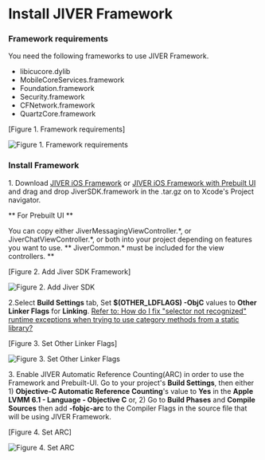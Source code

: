 Install JIVER Framework 
=======================
### Framework requirements
You need the following frameworks to use JIVER Framework.

* libicucore.dylib
* MobileCoreServices.framework
* Foundation.framework
* Security.framework
* CFNetwork.framework
* QuartzCore.framework

[Figure 1. Framework requirements]

![Figure 1. Framework requirements](https://raw.githubusercontent.com/smilefam/jiver-ios-doc/master/file/jiver-sdk-001.png)

### Install Framework
1\. Download [JIVER iOS Framework](download_sdk.html) or [JIVER iOS Framework with Prebuilt UI](download_sdk.html) and drag and drop JiverSDK.framework in the .tar.gz on to Xcode's Project navigator.

** For Prebuilt UI **

You can copy either JiverMessagingViewController.\*, or JiverChatViewController.\*, or both into your project depending on features you want to use. 
** JiverCommon.* must be included for the view controllers. **

[Figure 2. Add Jiver SDK Framework]

![Figure 2. Add Jiver SDK](https://raw.githubusercontent.com/smilefam/jiver-ios-doc/master/file/jiver-sdk-002.png)

2\.Select **Build Settings** tab, Set **$(OTHER_LDFLAGS) -ObjC** values to **Other Linker Flags** for **Linking**.
[Refer to: How do I fix "selector not recognized" runtime exceptions when trying to use category methods from a static library?](https://developer.apple.com/library/mac/qa/qa1490/_index.html)

[Figure 3. Set Other Linker Flags]

![Figure 3. Set Other Linker Flags](https://raw.githubusercontent.com/smilefam/jiver-ios-doc/master/file/jiver-sdk-003.png)

3\. Enable JIVER Automatic Reference Counting(ARC) in order to use the Framework and Prebuilt-UI. Go to your project's **Build Settings**, then either 1) **Objective-C Automatic Reference Counting**'s value to **Yes** in the **Apple LVMM 6.1 - Language - Objective C** or, 2) Go to **Build Phases** and **Compile Sources** then add **-fobjc-arc** to the Compiler Flags in the source file that will be using JIVER Framework.

[Figure 4. Set ARC]

![Figure 4. Set ARC](https://raw.githubusercontent.com/smilefam/jiver-ios-doc/master/file/jiver-sdk-006.png)
